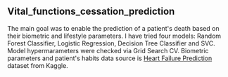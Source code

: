 ## Vital_functions_cessation_prediction
The main goal was to enable the prediction of a patient's death based on their biometric and lifestyle parameters. I have tried four models: Random Forest Classifier, Logistic Regression, Decision Tree Classifier and SVC. Model hypermarameters were checked via Grid Search CV. Biometric parameters and patient's habits data source is [Heart Failure Prediction](https://www.kaggle.com/datasets/andrewmvd/heart-failure-clinical-data) dataset from Kaggle.
